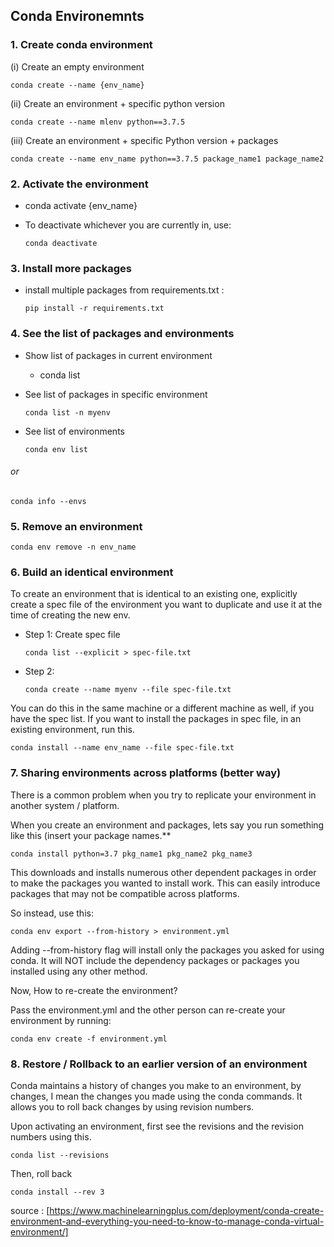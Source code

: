
## Conda Environemnts

### 1. Create conda environment

(i) Create an empty environment

    conda create --name {env_name}

(ii) Create an environment + specific python version

    conda create --name mlenv python==3.7.5

(iii) Create an environment + specific Python version + packages

    conda create --name env_name python==3.7.5 package_name1 package_name2

### 2. Activate the environment

- conda activate {env_name}
- To deactivate whichever you are currently in, use:

      conda deactivate

### 3. Install more packages

- install multiple packages from requirements.txt :

      pip install -r requirements.txt

### 4. See the list of packages and environments

- Show list of packages in current environment
  - conda list
- See list of packages in specific environment

      conda list -n myenv
- See list of environments

      conda env list

###### or

    conda info --envs

### 5. Remove an environment

    conda env remove -n env_name

### 6. Build an identical environment

To create an environment that is identical to an existing one, explicitly create a spec file of the environment you want to duplicate and use it at the time of creating the new env.

- Step 1: Create spec file

      conda list --explicit > spec-file.txt
- Step 2:
  
      conda create --name myenv --file spec-file.txt

You can do this in the same machine or a different machine as well, if you have the spec list.
If you want to install the packages in spec file, in an existing environment, run this.

    conda install --name env_name --file spec-file.txt

### 7. Sharing environments across platforms (better way)

There is a common problem when you try to replicate your environment in another system / platform.

When you create an environment and packages, lets say you run something like this (insert your package names.**

    conda install python=3.7 pkg_name1 pkg_name2 pkg_name3

This downloads and installs numerous other dependent packages in order to make the packages you wanted to install work.
This can easily introduce packages that may not be compatible across platforms.

So instead, use this:

    conda env export --from-history > environment.yml

Adding --from-history flag will install only the packages you asked for using conda. It will NOT include the dependency packages or packages you installed using any other method.

Now, How to re-create the environment?

Pass the environment.yml and the other person can re-create your environment by running:

    conda env create -f environment.yml

### 8. Restore / Rollback to an earlier version of an environment

Conda maintains a history of changes you make to an environment, by changes, I mean the changes you made using the conda commands. It allows you to roll back changes by using revision numbers.

Upon activating an environment, first see the revisions and the revision numbers using this.

    conda list --revisions
Then, roll back
    
    conda install --rev 3

source : [https://www.machinelearningplus.com/deployment/conda-create-environment-and-everything-you-need-to-know-to-manage-conda-virtual-environment/]
